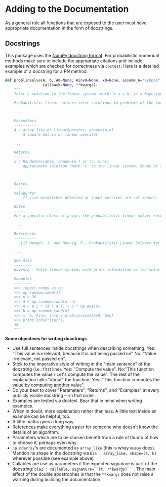 # Adding to the Documentation

As a general rule all functions that are exposed to the user must have appropriate documentation in the form of docstrings.

## Docstrings

This package uses the [NumPy docstring format](https://numpydoc.readthedocs.io/en/latest/format.html#numpydoc-docstring-guide). For probabilistic numerical methods make sure to include the appropriate citations and include examples which are checked for correctness via `doctest`. Here is a detailed example of a docstring for a PN method.

```python
def problinsolve(A, b, A0=None, Ainv0=None, x0=None, assume_A="sympos", maxiter=None, atol=10 ** -6, rtol=10 ** -6,
                 callback=None, **kwargs):
    """
    Infer a solution to the linear system :math:`A x = b` in a Bayesian framework.

    Probabilistic linear solvers infer solutions to problems of the form

    ...

    Parameters
    ----------
    A : array_like or LinearOperator, shape=(n,n)
        A square matrix or linear operator.

    ...

    Returns
    -------
    x : RandomVariable, shape=(n,) or (n, nrhs)
        Approximate solution :math:`x` to the linear system. Shape of the return matches the shape of ``b``.

		...

    Raises
    ------
    ValueError
        If size mismatches detected or input matrices are not square.

    Notes
    -----
    For a specific class of priors the probabilistic linear solver recovers the iterates of the conjugate gradient

    ...

    References
    ----------
    .. [1] Wenger, J. and Hennig, P., Probabilistic Linear Solvers for Machine Learning, 2020

    ...

    See Also
    --------
    bayescg : Solve linear systems with prior information on the solution.

    Examples
    --------
    >>> import numpy as np
    >>> np.random.seed(1)
    >>> n = 20
    >>> A = np.random.rand(n, n)
    >>> A = 0.5 * (A + A.T) + 5 * np.eye(n)
    >>> b = np.random.rand(n)
    >>> x, A, Ainv, info = problinsolve(A=A, b=b)
    >>> print(info["iter"])
    10
    """

```

**Some objectives for writing docstrings**

* Use full sentences inside docstrings when describing something.
  Yes: "This value is irrelevant, because it is not being passed on"
  No: "Value irrelevant, not passed on". 
* Stick to the imperative style of writing in the "main sentence"
  of the docstring (i.e.: first line).
  Yes: "Compute the value". No:"This function computes the value / Let's compute the value".
  The rest of the explanation talks "about" the function.
  Yes: "This function computes the value by computing another value".
* Do your best to cover "Parameters", "Returns", and "Examples" at every publicly visible docstring---in that order.
* Examples are tested via doctest. Bear that in mind when writing examples.
* When in doubt, more explanation rather than less. A little text inside an example can be helpful, too.
* A little maths goes a long way.
* References make everything easier for someone who doesn't know the details of an algorithm.
* Parameters which are to be chosen benefit from a rule of thumb of how to choose it, perhaps even why.
* `np.ndarray`'s are documented as `array_like` (this is whay `numpy` does).
  Mention its shape in the docstring via `bla : array_like, shape=(a, b)` wherever possible (see example above)
* Callables are use as parameters if the expected signature is part of the docstring:
  `bla2 : callable, signature=``(t, **kwargs)`` `. The main effect of the double apostrophes is
  that the `**kwargs` does not raise a warning during building the documentation.

